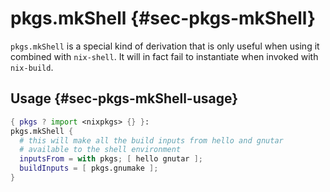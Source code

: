 # pkgs.mkShell {#sec-pkgs-mkShell}

`pkgs.mkShell` is a special kind of derivation that is only useful when using it combined with `nix-shell`. It will in fact fail to instantiate when invoked with `nix-build`.

## Usage {#sec-pkgs-mkShell-usage}

```nix
{ pkgs ? import <nixpkgs> {} }:
pkgs.mkShell {
  # this will make all the build inputs from hello and gnutar
  # available to the shell environment
  inputsFrom = with pkgs; [ hello gnutar ];
  buildInputs = [ pkgs.gnumake ];
}
```
